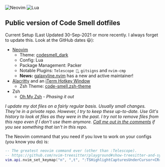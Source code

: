 ![Neovim](https://img.shields.io/badge/editor-Neovim-green?logo=neovim&style=plastic)
![Lua](https://img.shields.io/badge/lua-%232C2D72.svg?style=plastic&logo=lua&logoColor=white)
## Public version of Code Smell dotfiles
Current Setup (Last Updated 30-Sep-2021 or more recently. I always forget to update this. Look at the GitHub dates 😃): 
- [Neovim](https://neovim.io/)
	- Theme: [codesmell_dark](https://github.com/whatsthatsmell/codesmell_dark.vim)
	- Config: Lua
	- Package Management: Packer
	- Notable Plugins: `Telescope 🔭`, `gitsigns` and `nvim-cmp`
	- **News:** [galaxyline.nvim](https://github.com/NTBBloodbath/galaxyline.nvim) has a new and active maintainer!
- [Alacritty](https://github.com/alacritty/alacritty) and an [iTerm Hotkey Window](https://www.iterm2.com/)
    - Zsh Theme: [code-smell.zsh-theme](https://github.com/whatsthatsmell/dots/blob/master/public%20dots/zsh/code-smell.zsh-theme)
- Zsh  
    - [Oh My Zsh](https://ohmyz.sh/) - _Phasing it out_

_I update my dot files on a fairly regular basis. Usually small changes. They're in a private repo. However, I try to keep these up-to-date. Use Git's history to look at files as they were in the past. I try not to remove files from this repo even if I don't use them anymore. [Call me out in the comments](https://www.youtube.com/c/CodeSmell) if you see something that isn't in this repo._

The Neovim command that you need if you love to work on your configs (you know you do) is:
```lua
-- The greatest neovim command ever (other than :Telescope).
-- https://github.com/nvim-treesitter/playground#show-treesitter-and-syntax-highlight-groups-under-the-cursor
vim.api.nvim_set_keymap("n", ",t", ":TSHighlightCapturesUnderCursor<CR>", { noremap = true, silent = true })
```
